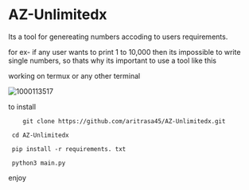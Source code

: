 
# AZ-Unlimitedx
Its a tool for genereating numbers accoding to users requirements.


for ex- if any user wants to print 1 to 10,000 then its impossible to write single numbers, so thats why its important to use a tool like this



working on termux or any other terminal

![1000113517](https://github.com/aritrasa45/AZ-Unlimitedx/assets/143035320/8852d47b-90e6-4595-a194-946891d0a2c7)

to install 

        git clone https://github.com/aritrasa45/AZ-Unlimitedx.git

     cd AZ-Unlimitedx

     pip install -r requirements. txt

     python3 main.py


enjoy


